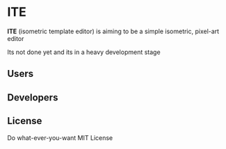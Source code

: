 # ITE

**ITE** (isometric template editor) is aiming to be a simple isometric, pixel-art editor

Its not done yet and its in a heavy development stage

## Users

## Developers

## License

Do what-ever-you-want MIT License


